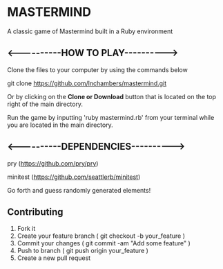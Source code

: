 # MASTERMIND

A classic game of Mastermind built in a Ruby environment

## **<----------HOW TO PLAY---------->**

Clone the files to your computer by using the commands below

git clone
https://github.com/lnchambers/mastermind.git

Or by clicking on the **Clone or Download** button that is located on the top right of the main directory.

Run the game by inputting 'ruby mastermind.rb' from your terminal while you are located in the main directory.

## **<----------DEPENDENCIES---------->**

pry (https://github.com/pry/pry)

minitest (https://github.com/seattlerb/minitest)

Go forth and guess randomly generated elements!

## Contributing
  1. Fork it
  2. Create your feature branch ( git checkout -b your_feature )
  3. Commit your changes ( git commit -am "Add some feature" )
  4. Push to branch ( git push origin your_feature )
  5. Create a new pull request
